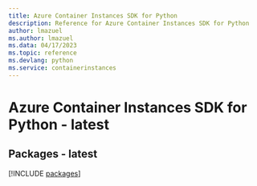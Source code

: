 ```yaml
---
title: Azure Container Instances SDK for Python
description: Reference for Azure Container Instances SDK for Python
author: lmazuel
ms.author: lmazuel
ms.data: 04/17/2023
ms.topic: reference
ms.devlang: python
ms.service: containerinstances
---
```

# Azure Container Instances SDK for Python - latest
## Packages - latest
[!INCLUDE [packages](container-instances-index.md)]